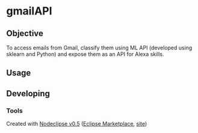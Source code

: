 # gmailAPI

## Objective
To access emails from Gmail, classify them using ML API (developed using sklearn and Python) and expose them as an API for Alexa skills.

## Usage



## Developing



### Tools

Created with [Nodeclipse v0.5](https://github.com/Nodeclipse/nodeclipse-1)
 ([Eclipse Marketplace](http://marketplace.eclipse.org/content/nodeclipse), [site](http://www.nodeclipse.org))   
